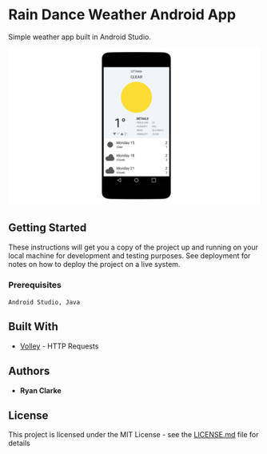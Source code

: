 # Rain Dance Weather Android App

Simple weather app built in Android Studio.

![Image of RainDance](https://github.com/rwclarke/raindance-weather/blob/master/README/raindance-readme.png)

## Getting Started

These instructions will get you a copy of the project up and running on your local machine for development and testing purposes. See deployment for notes on how to deploy the project on a live system.

### Prerequisites

```
Android Studio, Java
```

## Built With

* [Volley](https://developer.android.com/training/volley/index.html) - HTTP Requests

## Authors

* **Ryan Clarke**

## License

This project is licensed under the MIT License - see the [LICENSE.md](LICENSE.md) file for details
